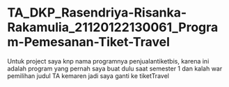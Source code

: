 # TA_DKP_Rasendriya-Risanka-Rakamulia_21120122130061_Program-Pemesanan-Tiket-Travel

Untuk project saya knp nama programnya penjualantiketbis, karena ini adalah program yang pernah saya buat dulu saat
semester 1 dan kalah war pemilihan judul TA kemaren jadi saya ganti ke tiketTravel
